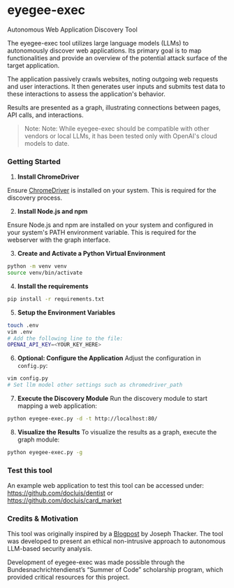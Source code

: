 # eyegee-exec

Autonomous Web Application Discovery Tool

The eyegee-exec tool utilizes large language models (LLMs) to autonomously discover web applications. Its primary goal is to map functionalities and provide an overview of the potential attack surface of the target application.

The application passively crawls websites, noting outgoing web requests and user interactions. It then generates user inputs and submits test data to these interactions to assess the application's behavior.

Results are presented as a graph, illustrating connections between pages, API calls, and interactions.

> Note: Note: While eyegee-exec should be compatible with other vendors or local LLMs, it has been tested only with OpenAI's cloud models to date.

### Getting Started

1. **Install ChromeDriver**

Ensure [ChromeDriver](https://developer.chrome.com/docs/chromedriver/get-started) is installed on your system. This is required for the discovery process.

2. **Install Node.js and npm**

Ensure Node.js and npm are installed on your system and configured in your system's PATH environment variable. This is required for the webserver with the graph interface.

3. **Create and Activate a Python Virtual Environment**

```bash
python -m venv venv
source venv/bin/activate
```

4. **Install the requirements**

```bash
pip install -r requirements.txt
```

5. **Setup the Environment Variables**

```bash
touch .env
vim .env
# Add the following line to the file:
OPENAI_API_KEY=<YOUR_KEY_HERE>
```

6. **Optional: Configure the Application**
   Adjust the configuration in `config.py`:

```bash
vim config.py
# Set llm model other settings such as chromedriver_path
```

7. **Execute the Discovery Module**
   Run the discovery module to start mapping a web application:

```bash
python eyegee-exec.py -d -t http://localhost:80/
```

8. **Visualize the Results**
   To visualize the results as a graph, execute the graph module:

```bash
python eyegee-exec.py -g
```

### Test this tool

An example web application to test this tool can be accessed under: https://github.com/docluis/dentist or https://github.com/docluis/card_market

### Credits & Motivation

This tool was originally inspired by a [Blogpost](https://josephthacker.com/ai/2024/02/21/hackbots.html) by Joseph Thacker. The tool was developed to present an ethical non-intrusive approach to autonomous LLM-based security analysis. 

Development of eyegee-exec was made possible through the Bundesnachrichtendienst’s “Summer of Code” scholarship program, which provided critical resources for this project.